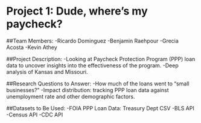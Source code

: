 # Project 1: Dude, where’s my paycheck?
##Team Members:
-Ricardo Dominguez
-Benjamin Raehpour
-Grecia Acosta
-Kevin Athey

##Project Description:
-Looking at Paycheck Protection Program (PPP) loan data to uncover insights into the effectiveness of the program.
-Deep analysis of Kansas and Missouri.

##Research Questions to Answer:
-How much of the loans went to “small businesses?”
-Impact distribution: tracking PPP loan data against unemployment rate and other demographic factors.

##Datasets to Be Used:
-FOIA PPP Loan Data: Treasury Dept CSV
-BLS API
-Census API
-CDC API
